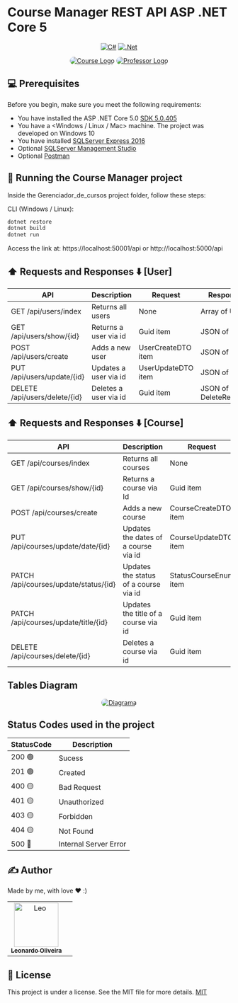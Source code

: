 # Course Manager REST API ASP .NET Core 5

<div align="center">

  <a href="">[![C#](https://img.shields.io/badge/c%23-%23239120.svg?style=for-the-badge&logo=c-sharp&logoColor=white)](https://docs.microsoft.com/en-us/dotnet/csharp/)</a>
  <a href="">[![.Net](https://img.shields.io/badge/.NET-5C2D91?style=for-the-badge&logo=.net&logoColor=white)](https://docs.microsoft.com/en-us/aspnet/core/?view=aspnetcore-5.0)</a>
</div>



<p align="center">
   <a href="#" target="blank"><img style="border-radius:50px;" src="https://media.discordapp.net/attachments/832452168111489045/952386516762656828/open-book_1.png"           alt="Course Logo"/></a>
     <a href="#" target="blank"><img style="border-radius:50px;" src="https://media.discordapp.net/attachments/832452168111489045/952709797734662144/teacher_1.png"           alt="Professor Logo"/></a>
</p>



## 💻 Prerequisites
Before you begin, make sure you meet the following requirements:

* You have installed the ASP .NET Core 5.0 [SDK 5.0.405](https://dotnet.microsoft.com/en-us/download/dotnet/5.0)
* You have a <Windows / Linux / Mac> machine. The project was developed on Windows 10
* You have installed [SQLServer Express 2016](https://docs.microsoft.com/en-us/sql/database-engine/configure-windows/sql-server-express-localdb?view=sql-server-ver15)
* Optional [SQLServer Management Studio](https://docs.microsoft.com/en-us/sql/ssms/download-sql-server-management-studio-ssms?view=sql-server-ver15)
* Optional [Postman](https://www.postman.com/downloads/)

## 🚀 Running the Course Manager project

Inside the Gerenciador_de_cursos project folder, follow these steps:

CLI (Windows / Linux):

```bash
dotnet restore
dotnet build
dotnet run
```

Access the link at: https://localhost:50001/api or http://localhost:5000/api

## ⬆️ Requests and Responses ⬇️ [User]

| API  | Description | Request | Response Body |
| ------------- | ------------- | ------------- | ------------- |
| GET /api/users/index | Returns all users | None | Array of User |
| GET /api/users/show/{id}  | Returns a user via id | Guid item  | JSON of type User  |
| POST /api/users/create  | Adds a new user | UserCreateDTO item  | JSON of type User |
| PUT /api/users/update/{id}  | Updates a user via id | UserUpdateDTO item  | JSON of type User |
| DELETE /api/users/delete/{id}  | Deletes a user via id | Guid item  | JSON of type DeleteResponseDTO |

## ⬆️ Requests and Responses ⬇️ [Course]

| API  | Description | Request | Response Body |
| ------------- | ------------- | ------------- | ------------- |
| GET /api/courses/index | Returns all courses | None | Array of CourseResponseDTO |
| GET /api/courses/show/{id}  | Returns a course via Id | Guid item  | JSON of type CourseResponseDTO  |
| POST /api/courses/create  | Adds a new course | CourseCreateDTO item  | JSON of type CourseResponseDTO |
| PUT /api/courses/update/date/{id}  | Updates the dates of a course via id | CourseUpdateDTO item | JSON of type CourseResponseDTO |
| PATCH /api/courses/update/status/{id}  | Updates the status of a course via id | StatusCourseEnum item  | JSON of type CourseResponseDTO |
| PATCH /api/courses/update/title/{id}  | Updates the title of a course via id | Guid item  | JSON of type CourseResponseDTO |
| DELETE /api/courses/delete/{id}  | Deletes a course via id | Guid item  | JSON of type DeleteResponseDTO |


## Tables Diagram

<div align="center">
     <a href="#" target="blank"><img style="border-radius:50px;" src="https://media.discordapp.net/attachments/832452168111489045/952752177867288656/diagramas.PNG"           alt="Diagrama"/></a>
</div>

## Status Codes used in the project

| StatusCode  | Description | 
| ------------- | ------------- | 
| 200 🟢| Sucess | 
| 201 🟢| Created |
| 400 🟡| Bad Request | 
| 401 🟡| Unauthorized | 
| 403 🟡| Forbidden |
| 404 🟡| Not Found | 
| 500 🔴| Internal Server Error | 


## ✍️ Author

Made by me, with love ❤️ :)

<table>
    <td align="center">
      <a href="#">
        <img src="https://avatars.githubusercontent.com/u/38565099?v=4" width="100px;" alt="Leo"/><br>
        <sub>
          <b>Leonardo Oliveira</b>
        </sub>
      </a>
    <td align="center">
</table>

## 📝 License

This project is under a license. See the MIT file for more details. [MIT](https://choosealicense.com/licenses/mit/)
